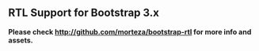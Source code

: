 ## RTL Support for Bootstrap 3.x

**Please check http://github.com/morteza/bootstrap-rtl for more info and assets.**
